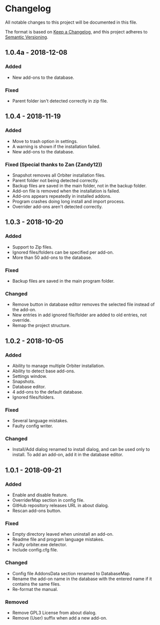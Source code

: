 # Changelog
All notable changes to this project will be documented in this file.

The format is based on [Keep a Changelog](https://keepachangelog.com/en/1.0.0/),
and this project adheres to [Semantic Versioning](https://semver.org/spec/v2.0.0.html).

## 1.0.4a - 2018-12-08

### Added
- New add-ons to the database.

### Fixed
- Parent folder isn't detected correctly in zip file.

## 1.0.4 - 2018-11-19

### Added
- Move to trash option in settings.
- A warning is shown if the installation failed.
- New add-ons to the database.

### Fixed (Special thanks to Zan (Zandy12))
- Snapshot removes all Orbiter installation files.
- Parent folder not being detected correctly.
- Backup files are saved in the main folder, not in the backup folder.
- Add-on file is removed when the installation is failed.
- Add-ons appears repeatedly in installed addons.
- Program crashes doing long install and import process.
- Overrider add-ons aren't detected correctly.

## 1.0.3 - 2018-10-20

### Added
- Support to Zip files.
- Ignored files/folders can be specified per add-on.
- More than 50 add-ons to the database.

### Fixed
- Backup files are saved in the main program folder.

### Changed
- Remove button in database editor removes the selected file instead of the add-on.
- New entries in add ignored file/folder are added to old entries, not override.
- Remap the project structure.

## 1.0.2 - 2018-10-05

### Added
- Ability to manage multiple Orbiter installation.
- Ability to detect base add-ons.
- Settings window.
- Snapshots.
- Database editor.
- 4 add-ons to the default database.
- Ignored files/folders.

### Fixed
- Several language mistakes.
- Faulty config writer.

### Changed
- Install/Add dialog renamed to install dialog, and can be used only to install.
 To add an add-on, add it in the database editor.


## 1.0.1 - 2018-09-21

### Added
- Enable and disable feature.
- OverriderMap section in config file.
- GitHub repository releases URL in about dialog.
- Rescan add-ons button.

### Fixed
- Empty directory leaved when uninstall an add-on.
- Readme file and program language mistakes.
- Faulty orbiter.exe detector.
- Include config.cfg file.

### Changed
- Config file AddonsData section renamed to DatabaseMap.
- Rename the add-on name in the database with the entered name if it contains the same files.
- Re-format the manual.

### Removed
- Remove GPL3 License from about dialog.
- Remove (User) suffix when add a new add-on.